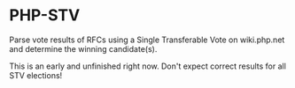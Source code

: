# PHP-STV

Parse vote results of RFCs using a Single Transferable Vote
on wiki.php.net and determine the winning candidate(s). 

This is an early and unfinished right now.
Don't expect correct results for all STV elections!
